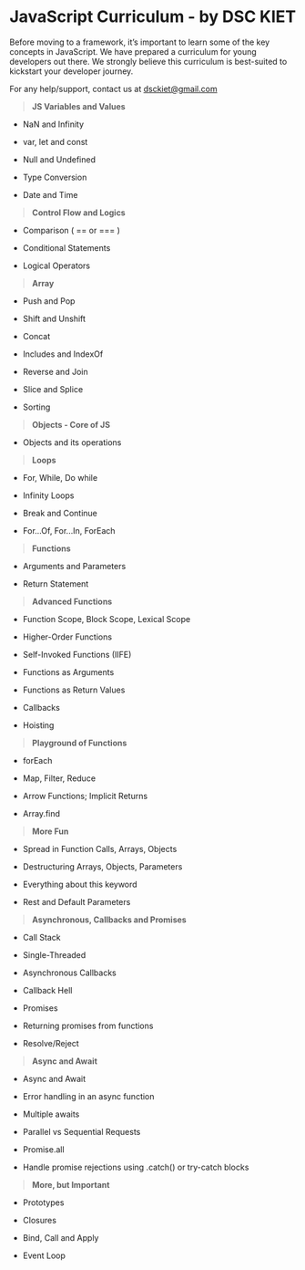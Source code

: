 

# JavaScript Curriculum - by DSC KIET

Before moving to a framework, it’s important to learn some of the key concepts in JavaScript. We have prepared a curriculum for young developers out there. We strongly believe this curriculum is best-suited to kickstart your developer journey.

  

For any help/support, contact us at dsckiet@gmail.com

  

>**JS Variables and Values**

-  NaN and Infinity

-  var, let and const

-  Null and Undefined

-  Type Conversion

- Date and Time

  

> **Control Flow and Logics**

-  Comparison ( == or === )

-  Conditional Statements

-  Logical Operators

  

> **Array**

-  Push and Pop

-  Shift and Unshift

-  Concat

-  Includes and IndexOf

-  Reverse and Join

-  Slice and Splice

-  Sorting

  

> **Objects - Core of JS**

-  Objects and its operations

  

> **Loops**

-  For, While, Do while

-  Infinity Loops

-  Break and Continue

-  For...Of, For...In, ForEach

  

>**Functions**

-  Arguments and Parameters

-  Return Statement

  

>**Advanced Functions**

-  Function Scope, Block Scope, Lexical Scope

-  Higher-Order Functions

-  Self-Invoked Functions (IIFE)

-  Functions as Arguments

-  Functions as Return Values

-  Callbacks

-  Hoisting

  

> **Playground of Functions**

-  forEach

-  Map, Filter, Reduce

-  Arrow Functions; Implicit Returns

-  Array.find

  

> **More Fun**

-  Spread in Function Calls, Arrays, Objects

-  Destructuring Arrays, Objects, Parameters

-  Everything about this keyword

-  Rest and Default Parameters

  

> **Asynchronous, Callbacks and Promises**

-  Call Stack

-  Single-Threaded

-  Asynchronous Callbacks

-  Callback Hell

-  Promises

-  Returning promises from functions

-  Resolve/Reject

  

> **Async and Await**

-  Async and Await

-  Error handling in an async function

-  Multiple awaits

-  Parallel vs Sequential Requests

-  Promise.all

- Handle promise rejections using .catch() or try-catch blocks

  

> **More, but Important**

-  Prototypes

-  Closures

-  Bind, Call and Apply

-  Event Loop
